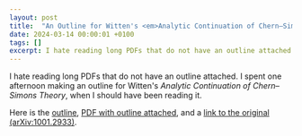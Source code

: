```yaml
---
layout: post
title:  "An Outline for Witten's <em>Analytic Continuation of Chern–Simons Theory</em>"
date: 2024-03-14 00:00:01 +0100
tags: []
excerpt: I hate reading long PDFs that do not have an outline attached. So, I spent one afternoon making an outline for arXiv:1001.2933, when I should have been reading it.
---
```


I hate reading long PDFs that do not have an outline attached. I spent one
afternoon making an outline for Witten's _Analytic Continuation of Chern–Simons
Theory_, when I should have been reading it.

Here is the [outline](/assets/files/1001.2933/1001.2933.txt), [PDF with outline attached](/assets/files/1001.2933/1001.2933_outlined.pdf), and a [link to the
original (arXiv:1001.2933)](https://arxiv.org/abs/1001.2933).
